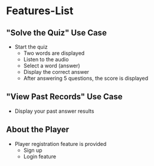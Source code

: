 # Features-List

## "Solve the Quiz" Use Case

- Start the quiz
  - Two words are displayed
  - Listen to the audio
  - Select a word (answer)
  - Display the correct answer
  - After answering 5 questions, the score is displayed

## "View Past Records" Use Case

- Display your past answer results

## About the Player

- Player registration feature is provided
  - Sign up
  - Login feature
